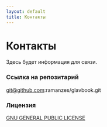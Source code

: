 ```yaml
---
layout: default
title: Контакты
---
```


# Контакты
Здесь будет информация для связи.

### Ссылка на репозитарий
<a href="https://github.com/ramanzes/glavbook.git" target="_blank">git@github.com:ramanzes/glavbook.git</a>

### Лицензия
<a href="https://github.com/ramanzes/glavbook/blob/main/LICENSE" target="_blank">GNU GENERAL PUBLIC LICENSE</a>
